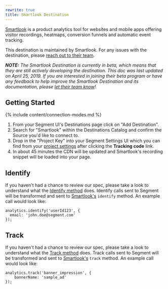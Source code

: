 ```yaml
---
rewrite: true
title: Smartlook Destination
---
```

[Smartlook](https://smartlook.com/?utm_source=segmentio&utm_medium=docs&utm_campaign=partners) is a product analytics tool for websites and mobile apps offering visitor recordings, heatmaps, conversion funnels and automatic event tracking.

This destination is maintained by Smartlook. For any issues with the destination, please [reach out to their team](mailto:support@smartlook.com).

_**NOTE:** The Smartlook Destination is currently in beta, which means that they are still actively developing the destination. This doc was last updated on April 25, 2019. If you are interested in joining their beta program or have any feedback to help improve the Smartlook Destination and its documentation, please [let  their team know](mailto:support@smartlook.com)!_


## Getting Started

{% include content/connection-modes.md %}

1. From your Segment UI's Destinations page click on "Add Destination".
2. Search for "Smartlook" within the Destinations Catalog and confirm the Source you'd like to connect to.
3. Drop in the "Project Key" into your Segment Settings UI which you can find from your [project settings](https://www.smartlook.com/app/dashboard/settings/projects) after clicking the **Tracking code** link.
4. In about 45 minutes the CDN will be updated and Smartlook's recording snippet will be loaded into your page.


## Identify

If you haven't had a chance to review our spec, please take a look to understand what the [Identify method](https://segment.com/docs/spec/identify/) does.
Identify calls sent to Segment will be transformed and sent to [Smartlook's](https://smartlook.github.io/docs/web/identify-visitor/) `identify` method. An example call would look like:

```
analytics.identify('userId123', {
  email: 'john.doe@segment.com'
});
```


## Track

If you haven't had a chance to review our spec, please take a look to understand what the [Track method](https://segment.com/docs/spec/track/) does.
Track calls sent to Segment will be transformed and sent to [Smartlook's](https://smartlook.github.io/docs/web/custom-events/) `track` method.
An example call would look like:

```
analytics.track('banner_impression', {
    bannerName: 'sample_ad'
});
```
